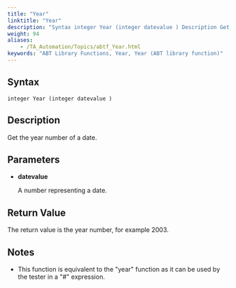 ```yaml
--- 
title: "Year"
linktitle: "Year"
description: "Syntax integer Year (integer datevalue ) Description Get the year number of a date. Parameters datevalue A number representing a date. Return Value The return value is the year number, for example ..."
weight: 94
aliases: 
    - /TA_Automation/Topics/abtf_Year.html
keywords: "ABT Library Functions, Year, Year (ABT library function)"
---
```


## Syntax

`integer Year (integer datevalue )`

## Description

Get the year number of a date.

## Parameters

-   **datevalue**

    A number representing a date.


## Return Value

The return value is the year number, for example 2003.

## Notes

-   This function is equivalent to the "year" function as it can be used by the tester in a "\#" expression.



